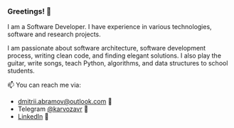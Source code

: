 ### Greetings! 👋

I am a Software Developer. 
I have experience in various technologies, software and research projects.

I am passionate about software architecture, software development process, writing clean code, and finding elegant solutions. I also play the guitar, write songs, teach Python, algorithms, and data structures to school students.

📫 You can reach me via:
- dmitrii.abramov@outlook.com 📧
- Telegram [@karvozavr](https://t.me/karvozavr) 💬
- [LinkedIn](https://www.linkedin.com/in/dmitriy-abramov/) 👔
